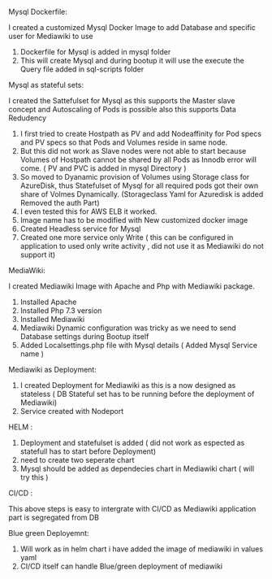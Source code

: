 Mysql Dockerfile:

I created a customized Mysql Docker Image to add Database and specific user for Mediawiki to use 
1.	Dockerfile for Mysql is added in mysql folder
2.	This will create Mysql and during bootup it will use the execute the Query file added in sql-scripts folder



Mysql as stateful sets: 

I created the Sattefulset for Mysql as this supports the Master slave concept and Autoscaling of Pods is possible also this supports Data Redudency

1.	I first tried to create Hostpath as PV and add Nodeaffinity for Pod specs and PV specs so that Pods and Volumes reside in same node.
2.	But this did not work as Slave nodes were not able to start because Volumes of Hostpath cannot be shared by all Pods as Innodb error will come. ( PV and PVC is added in mysql Directory )
3.	So moved to Dyanamic provision of Volumes using Storage class for AzureDisk, thus Statefulset of Mysql for all required pods got their own share of Volmes Dynamically.
(Storageclass Yaml for Azuredisk is added Removed the auth Part)
4.	I even tested this for AWS ELB it worked.
5.	Image name  has to be modified with New customized docker image
6.	Created Headless service for Mysql 
7.	Created one more service only Write ( this can be configured in application to used only write activity , did not use it as Mediawiki do not support it)


MediaWiki:

I created Mediawiki Image with Apache and Php with Mediawiki package.
1.	Installed Apache
2.	Installed Php 7.3 version
3.	Installed Mediawiki 
4.	Mediawiki Dynamic configuration was tricky as we need to send Database settings during Bootup itself
5.	Added Localsettings.php file with Mysql details ( Added Mysql Service name )


Mediawiki as Deployment:

1.	I created Deployment for Mediawiki as this is a now designed as stateless  ( DB Stateful set has to be running before the deployment of Mediawiki)
2.	Service  created with Nodeport



HELM :

1. Deployment and statefulset is added ( did not work as espected as statefull has to start before Deployment)
2. need to create two seperate chart 
3. Mysql should be added as dependecies chart in Mediawiki chart ( will try this )

CI/CD :

This above steps is easy to intergrate with CI/CD as Mediawiki application part is segregated from DB 

Blue green Deployemnt:

1. Will work as in helm chart i have added the image of  mediawiki  in values yaml 
2. CI/CD itself can handle Blue/green deployment of mediawiki 
